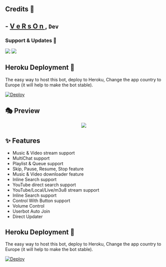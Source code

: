 


## Credits 💖

## - [V e R s O n ,](https://t.me/Q_X_I_T) ``Dev``

### Support & Updates 🎑
<a href="https://t.me/verson2005"><img src="https://img.shields.io/badge/Join-Group%20Support-blue.svg?style=for-the-badge&logo=Telegram"></a> <a href="https://t.me/verson205"><img src="https://img.shields.io/badge/Join-Updates%20Channel-blue.svg?style=for-the-badge&logo=Telegram"></a>

## Heroku Deployment 💜
The easy way to host this bot, deploy to Heroku, Change the app country to Europe (it will help to make the bot stable).

[![Deploy](https://www.herokucdn.com/deploy/button.svg)](https://heroku.com/deploy?template=https://github.com/islam-20555/islamtst)



## 🎭 Preview
<p align="center">
  <img src="https://telegra.ph/file/7a5d77d0e65d20a5b8c8b.jpg">
</p>

## ✨ Features
- Music & Video stream support
- MultiChat support
- Playlist & Queue support
- Skip, Pause, Resume, Stop feature
- Music & Video downloader feature
- Inline Search support
- YouTube direct search support
- YouTube/Local/Live/m3u8 stream support
- Inline Search support
- Control With Button support
- Volume Control
- Userbot Auto Join
- Direct Updater


## Heroku Deployment 💜
The easy way to host this bot, deploy to Heroku, Change the app country to Europe (it will help to make the bot stable).

[![Deploy](https://www.herokucdn.com/deploy/button.svg)](https://heroku.com/deploy?template=https://github.com/islam-20555/islamtst)

